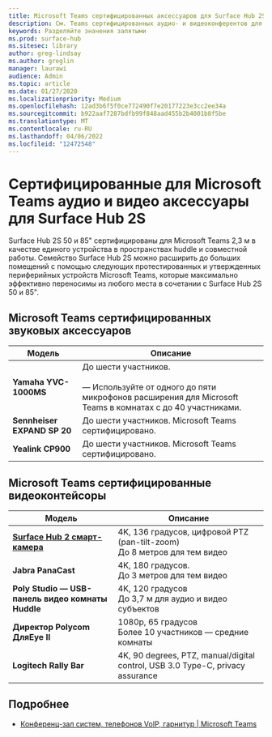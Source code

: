 ```yaml
---
title: Microsoft Teams сертифицированных аксессуаров для Surface Hub 2S
description: См. Teams сертифицированных аудио- и видеоконферентов для Surface Hub 2S 50-дюймовых и 85-дюймовых моделей.
keywords: Разделяйте значения запятыми
ms.prod: surface-hub
ms.sitesec: library
author: greg-lindsay
ms.author: greglin
manager: laurawi
audience: Admin
ms.topic: article
ms.date: 01/27/2020
ms.localizationpriority: Medium
ms.openlocfilehash: 12ad3b6f5f0ce772490f7e20177223e3cc2ee34a
ms.sourcegitcommit: b922aaf7287bdfb99f848aad455b2b4001b8f5be
ms.translationtype: MT
ms.contentlocale: ru-RU
ms.lasthandoff: 04/06/2022
ms.locfileid: "12472548"
---
```

# <a name="microsoft-teams-certified-audio-and-video-accessories-for-surface-hub-2s"></a>Сертифицированные для Microsoft Teams аудио и видео аксессуары для Surface Hub 2S

Surface Hub 2S 50 и 85" сертифицированы для Microsoft Teams 2,3 м в [](https://www.microsoft.com/microsoft-teams/across-devices/devices/category/teams-rooms/20) качестве единого устройства в пространствах huddle и совместной работы. Семейство Surface Hub 2S можно расширить до больших помещений с помощью следующих протестированных и утвержденных периферийных устройств Microsoft Teams, которые максимально эффективно переносимы из любого места в сочетании с Surface Hub 2S 50 и 85".

## <a name="microsoft-teams-certified-audio-accessories"></a>Microsoft Teams сертифицированных звуковых аксессуаров 

| Модель                                | Описание                                                                                                                                                                                                                                                                                              |
| ------------------------------------ | -------------------------------------------------------------------------------------------------------------------------------------------------------------------------------------------------------------------------------------------------------------------------------------------------------- |
| **Yamaha YVC-1000MS**<br>        | До шести участников.<br><br>— Используйте от одного до пяти микрофонов расширения для Microsoft Teams в комнатах с до 40 участниками.                                                                                                                                                               |
| **Sennheiser EXPAND SP 20**<br> | До шести участников. Microsoft Teams сертифицировано.                                                                                                                                                                                                                                                   |
| **Yealink CP900**<br>           | До шести участников. Microsoft Teams сертифицировано.                                                                                                                                                                                                                                                   |

 
## <a name="microsoft-teams-certified-video-accessories"></a>Microsoft Teams сертифицированные видеоконтейсоры

| Модель                                       | Описание                                                                    |
| ------------------------------------------- | ------------------------------------------------------------------------------ |
| **[Surface Hub 2 смарт-камера](surface-hub-2-smart-camera.md)**<br>          | 4K, 136 градусов, цифровой PTZ (pan-tilt-zoom)<br>До 8 метров для тем видео |
| **Jabra PanaCast**<br>                  | 4K, 180 градусов.<br>До 3 метров для тем видео                          |
| **Poly Studio — USB-панель видео комнаты Huddle** | 4K, 120 градусов<br>До 3,7 м для аудио и видео субъектов                 |
| **Директор Polycom ДляEye II**<br>    | 1080p, 65 градусов<br>Более 10 участников — средние комнаты                             |
| **Logitech Rally Bar**                      | 4K, 90 degrees, PTZ, manual/digital control, USB 3.0 Type-C, privacy assurance |

## <a name="learn-more"></a>Подробнее

- [Конференц-зал систем, телефонов VoIP, гарнитур | Microsoft Teams](https://www.microsoft.com/microsoft-teams/across-devices/)

